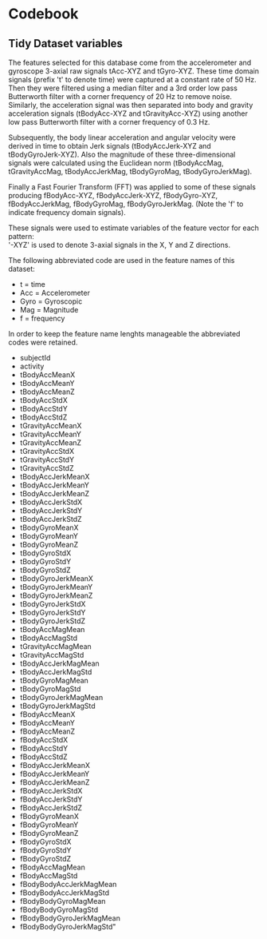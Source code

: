 Codebook
========


Tidy Dataset variables
----------------------

The features selected for this database come from the accelerometer and gyroscope 3-axial raw signals tAcc-XYZ and tGyro-XYZ. These time domain signals (prefix 't' to denote time) were captured at a constant rate of 50 Hz. Then they were filtered using a median filter and a 3rd order low pass Butterworth filter with a corner frequency of 20 Hz to remove noise. Similarly, the acceleration signal was then separated into body and gravity acceleration signals (tBodyAcc-XYZ and tGravityAcc-XYZ) using another low pass Butterworth filter with a corner frequency of 0.3 Hz.

Subsequently, the body linear acceleration and angular velocity were derived in time to obtain Jerk signals (tBodyAccJerk-XYZ and tBodyGyroJerk-XYZ). Also the magnitude of these three-dimensional signals were calculated using the Euclidean norm (tBodyAccMag, tGravityAccMag, tBodyAccJerkMag, tBodyGyroMag, tBodyGyroJerkMag).

Finally a Fast Fourier Transform (FFT) was applied to some of these signals producing fBodyAcc-XYZ, fBodyAccJerk-XYZ, fBodyGyro-XYZ, fBodyAccJerkMag, fBodyGyroMag, fBodyGyroJerkMag. (Note the 'f' to indicate frequency domain signals).

These signals were used to estimate variables of the feature vector for each pattern:  
'-XYZ' is used to denote 3-axial signals in the X, Y and Z directions.

The following abbreviated code are used in the feature names of this dataset:

 - t = time
 - Acc = Accelerometer
 - Gyro = Gyroscopic
 - Mag = Magnitude
 - f = frequency

In order to keep the feature name lenghts manageable the abbreviated codes were retained.

 - subjectId
 - activity
 - tBodyAccMeanX
 - tBodyAccMeanY
 - tBodyAccMeanZ
 - tBodyAccStdX
 - tBodyAccStdY
 - tBodyAccStdZ
 - tGravityAccMeanX
 - tGravityAccMeanY
 - tGravityAccMeanZ
 - tGravityAccStdX
 - tGravityAccStdY
 - tGravityAccStdZ
 - tBodyAccJerkMeanX
 - tBodyAccJerkMeanY
 - tBodyAccJerkMeanZ
 - tBodyAccJerkStdX
 - tBodyAccJerkStdY
 - tBodyAccJerkStdZ
 - tBodyGyroMeanX
 - tBodyGyroMeanY
 - tBodyGyroMeanZ
 - tBodyGyroStdX
 - tBodyGyroStdY
 - tBodyGyroStdZ
 - tBodyGyroJerkMeanX
 - tBodyGyroJerkMeanY
 - tBodyGyroJerkMeanZ
 - tBodyGyroJerkStdX
 - tBodyGyroJerkStdY
 - tBodyGyroJerkStdZ
 - tBodyAccMagMean
 - tBodyAccMagStd
 - tGravityAccMagMean
 - tGravityAccMagStd
 - tBodyAccJerkMagMean
 - tBodyAccJerkMagStd
 - tBodyGyroMagMean
 - tBodyGyroMagStd
 - tBodyGyroJerkMagMean
 - tBodyGyroJerkMagStd
 - fBodyAccMeanX
 - fBodyAccMeanY
 - fBodyAccMeanZ
 - fBodyAccStdX
 - fBodyAccStdY
 - fBodyAccStdZ
 - fBodyAccJerkMeanX
 - fBodyAccJerkMeanY
 - fBodyAccJerkMeanZ
 - fBodyAccJerkStdX
 - fBodyAccJerkStdY
 - fBodyAccJerkStdZ
 - fBodyGyroMeanX
 - fBodyGyroMeanY
 - fBodyGyroMeanZ
 - fBodyGyroStdX
 - fBodyGyroStdY
 - fBodyGyroStdZ
 - fBodyAccMagMean
 - fBodyAccMagStd
 - fBodyBodyAccJerkMagMean
 - fBodyBodyAccJerkMagStd
 - fBodyBodyGyroMagMean
 - fBodyBodyGyroMagStd
 - fBodyBodyGyroJerkMagMean
 - fBodyBodyGyroJerkMagStd"